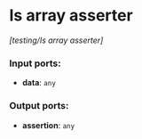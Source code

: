 # Is array asserter

_[testing/Is array asserter]_

### Input ports:

* __data__: ` any `

### Output ports:

* __assertion__: ` any `

